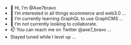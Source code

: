 - 👋 Hi, I’m @Axe7bravo
- 👀 I’m interested in all things ecommerce and web3.0 ...
- 🌱 I’m currently learning GraphQL to use GraphCMS ...
- 💞️ I’m not currently looking to collaborate.
- 📫 You can reach me on Twitter @axe7_bravo ...
- Stayed tuned while I level up ...

<!---
Axe7bravo/Axe7bravo is a ✨ special ✨ repository because its `README.md` (this file) appears on your GitHub profile.
You can click the Preview link to take a look at your changes.
--->
